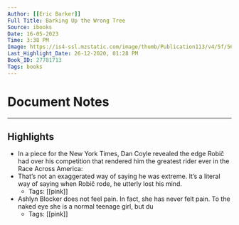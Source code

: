 ```yaml
---
Author: [[Eric Barker]]
Full Title: Barking Up the Wrong Tree
Source: ibooks
Date: 16-05-2023
Time: 3:38 PM
Image: https://is4-ssl.mzstatic.com/image/thumb/Publication113/v4/5f/56/63/5f5663fa-8eed-5666-e8e7-5fe9abf16c4a/9780062416179.jpg/1400x2108w.jpg
Last_Highlight_Date: 26-12-2020, 01:28 PM
Book_ID: 27781713
Tags: books
---
```


# Document Notes

---

## Highlights
- In a piece for the New York Times, Dan Coyle revealed the edge Robič had over his competition that rendered him the greatest rider ever in the Race Across America:
- That’s not an exaggerated way of saying he was extreme. It’s a literal way of saying when Robič rode, he utterly lost his mind.
    - Tags: [[pink]] 
- Ashlyn Blocker does not feel pain.
  In fact, she has never felt pain. To the naked eye she is a normal teenage girl, but du
    - Tags: [[pink]] 
